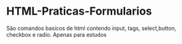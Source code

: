 # HTML-Praticas-Formularios
São comandos basicos de html contendo input, tags, select,button, checkbox e radio. Apenas para estudos
